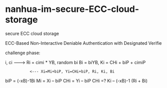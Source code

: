 # nanhua-im-secure-ECC-cloud-storage
secure ECC cloud storage

ECC-Based  Non-Interactive Deniable Authentication with Designated Verifie

 challenge phase:


  i, ci --->
                                   Ri = cimi * YB, random bi
                                   Bi = biYB,
                                   Ki = CHi + biP + cimiP
 
               <--- Xi=Mi+biP, Yi=CHi+biP, Ri, Ki, Bi
 
biP = (-xB)-1Bi
Mi = Xi – biP
CHi = Yi – biP
CHi =? Ki – (-xB)-1 (Ri + Bi)
